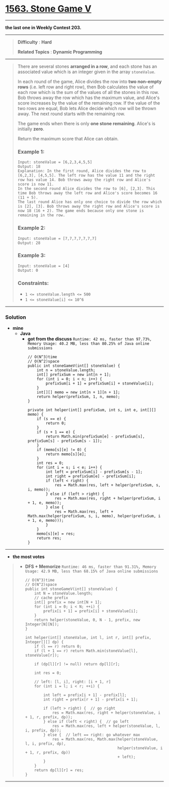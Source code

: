 # [1563. Stone Game V](https://leetcode.com/problems/stone-game-v/)

---

**the last one in Weekly Contest 203.**

---

> **Difficulty** : **Hard**
>
> **Related Topics** : **Dynamic Programming**

---

> There are several stones **arranged in a row**, and each stone has an associated value which is an integer given in the array `stoneValue`.
>
> In each round of the game, Alice divides the row into **two non-empty rows** (i.e. left row and right row), then Bob calculates the value of each row which is the sum of the values of all the stones in this row. Bob throws away the row which has the maximum value, and Alice's score increases by the value of the remaining row. If the value of the two rows are equal, Bob lets Alice decide which row will be thrown away. The next round starts with the remaining row.
>
> The game ends when there is only **one stone remaining**. Alice's is initially **zero**.
>
> Return the maximum score that Alice can obtain.
>
>
>
> ### Example 1:
> ```
> Input: stoneValue = [6,2,3,4,5,5]
> Output: 18
> Explanation: In the first round, Alice divides the row to [6,2,3], [4,5,5]. The left row has the value 11 and the right row has value 14. Bob throws away the right row and Alice's score is now 11.
> In the second round Alice divides the row to [6], [2,3]. This time Bob throws away the left row and Alice's score becomes 16 (11 + 5).
> The last round Alice has only one choice to divide the row which is [2], [3]. Bob throws away the right row and Alice's score is now 18 (16 + 2). The game ends because only one stone is remaining in the row.
> ```
>
> ### Example 2:
> ```
> Input: stoneValue = [7,7,7,7,7,7,7]
> Output: 28
> ```
>
> ### Example 3:
> ```
> Input: stoneValue = [4]
> Output: 0
> ```
>
> ### Constraints:
> * `1 <= stoneValue.length <= 500`
> * `1 <= stoneValue[i] <= 10^6`

---


### Solution
* **mine**
  * **Java**
    * **got from the discuss** `Runtime: 42 ms, faster than 97.73%, Memory Usage: 40.2 MB, less than 80.25% of Java online submissions`
      ```
      // O(N^3)time
      // O(N^2)space
      public int stoneGameV(int[] stoneValue) {
          int n = stoneValue.length;
          int[] prefixSum = new int[n + 1];
          for (int i = 0; i < n; i++) {
              prefixSum[i + 1] = prefixSum[i] + stoneValue[i];
          }
          int[][] memo = new int[n + 1][n + 1];
          return helper(prefixSum, 1, n, memo);
      }

      private int helper(int[] prefixSum, int s, int e, int[][] memo) {
          if (s == e) {
              return 0;
          }
          if (s + 1 == e) {
              return Math.min(prefixSum[e] - prefixSum[s], prefixSum[s] - prefixSum[s - 1]);
          }
          if (memo[s][e] != 0) {
              return memo[s][e];
          }
          int res = 0;
          for (int i = s; i < e; i++) {
              int left = prefixSum[i] - prefixSum[s - 1];
              int right = prefixSum[e] - prefixSum[i];
              if (left < right) {
                  res = Math.max(res, left + helper(prefixSum, s, i, memo));
              } else if (left > right) {
                  res = Math.max(res, right + helper(prefixSum, i + 1, e, memo));
              } else {
                  res = Math.max(res, left + Math.max(helper(prefixSum, s, i, memo), helper(prefixSum, i + 1, e, memo)));
              }
          }
          memo[s][e] = res;
          return res;
      }
      ```

---

* **the most votes**
>  * **DFS + Memorize** `Runtime: 46 ms, faster than 91.31%, Memory Usage: 42.9 MB, less than 68.15% of Java online submissions`
>    ```
>    // O(N^3)time
>    // O(N^2)space
>    public int stoneGameV(int[] stoneValue) {
>        int N = stoneValue.length;
>        // cache prefix
>        int[] prefix = new int[N + 1];
>        for (int i = 0; i < N; ++i) {
>            prefix[i + 1] = prefix[i] + stoneValue[i];
>        }
>        return helper(stoneValue, 0, N - 1, prefix, new Integer[N][N]);
>    }
>
>    int helper(int[] stoneValue, int l, int r, int[] prefix, Integer[][] dp) {
>        if (l == r) return 0;
>        if (l + 1 == r) return Math.min(stoneValue[l], stoneValue[r]);
>
>        if (dp[l][r] != null) return dp[l][r];
>
>        int res = 0;
>
>        // left: [l, i], right: [i + 1, r]
>        for (int i = l; i < r; ++i) {
>
>            int left = prefix[i + 1] - prefix[l];
>            int right = prefix[r + 1] - prefix[i + 1];
>
>            if (left > right) {  // go right
>                res = Math.max(res, right + helper(stoneValue, i + 1, r, prefix, dp));
>            } else if (left < right) {  // go left
>                res = Math.max(res, left + helper(stoneValue, l, i, prefix, dp));
>            } else {  // left == right: go whatever max
>                res = Math.max(res, Math.max(helper(stoneValue, l, i, prefix, dp),
>                                             helper(stoneValue, i + 1, r, prefix, dp))
>                                             + left);
>            }
>        }
>        return dp[l][r] = res;
>    }
>    ```

---
